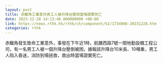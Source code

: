 ```yaml
---
layout: post
title: 赤鱲角工業意外男工人被升降台壓倒當場證實死亡
date: 2023-12-28 14:13:48.000000000 +08:00
link: https://news.rthk.hk/rthk/ch/component/k2/1734066-20231228.htm
categories: rthk
---
```


赤鱲角發生致命工業意外，事發在下午近1時，航膳西路7號一間地勤設備工程公司，有一名男工人被一個升降台壓倒被困，據報該升降台10米長、10噸重，男工人陷入昏迷，消防到場拯救，救出時當場證實死亡。

